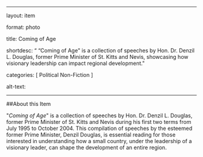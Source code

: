 
--- 
layout: item 

format: photo 

title: Coming of Age

shortdesc: “ “Coming of Age" is a collection of speeches by Hon. Dr. Denzil L. Douglas, former Prime Minister of St. Kitts and Nevis, showcasing how visionary leadership can impact regional development."

categories: [ Political Non-Fiction ] 

alt-text:  

 
--- 

##About this Item 

"_Coming of Age_" is a collection of speeches by Hon. Dr. Denzil L. Douglas, former Prime Minister of St. Kitts and Nevis during his first two terms from July 1995 to October 2004. This compilation of speeches by the esteemed former Prime Minister, Denzil Douglas, is essential reading for those interested in understanding how a small country, under the leadership of a visionary leader, can shape the development of an entire region.
